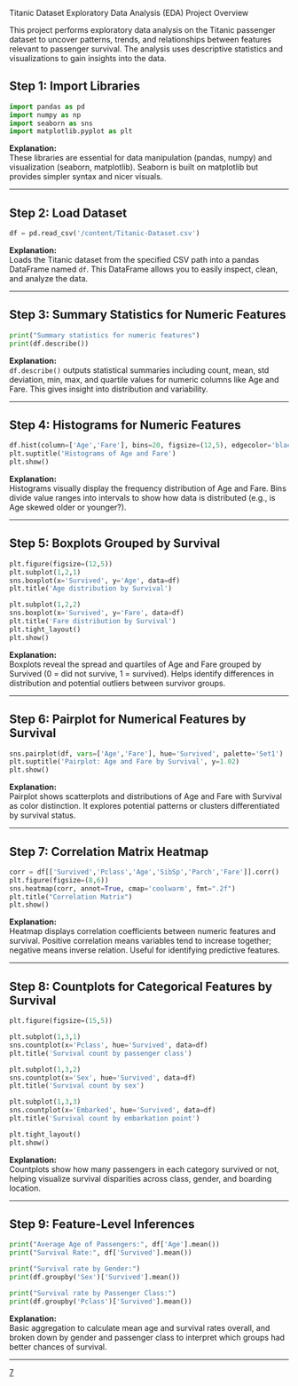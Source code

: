 Titanic Dataset Exploratory Data Analysis (EDA)
Project Overview

This project performs exploratory data analysis on the Titanic passenger dataset to uncover patterns, trends, and relationships between features relevant to passenger survival. The analysis uses descriptive statistics and visualizations to gain insights into the data.

## Step 1: Import Libraries

```python
import pandas as pd
import numpy as np
import seaborn as sns
import matplotlib.pyplot as plt
```

**Explanation:**  
These libraries are essential for data manipulation (pandas, numpy) and visualization (seaborn, matplotlib). Seaborn is built on matplotlib but provides simpler syntax and nicer visuals.

***

## Step 2: Load Dataset

```python
df = pd.read_csv('/content/Titanic-Dataset.csv')
```

**Explanation:**  
Loads the Titanic dataset from the specified CSV path into a pandas DataFrame named `df`. This DataFrame allows you to easily inspect, clean, and analyze the data.

***

## Step 3: Summary Statistics for Numeric Features

```python
print("Summary statistics for numeric features")
print(df.describe())
```

**Explanation:**  
`df.describe()` outputs statistical summaries including count, mean, std deviation, min, max, and quartile values for numeric columns like Age and Fare. This gives insight into distribution and variability.

***

## Step 4: Histograms for Numeric Features

```python
df.hist(column=['Age','Fare'], bins=20, figsize=(12,5), edgecolor='black')
plt.suptitle('Histograms of Age and Fare')
plt.show()
```

**Explanation:**  
Histograms visually display the frequency distribution of Age and Fare. Bins divide value ranges into intervals to show how data is distributed (e.g., is Age skewed older or younger?).

***

## Step 5: Boxplots Grouped by Survival

```python
plt.figure(figsize=(12,5))
plt.subplot(1,2,1)
sns.boxplot(x='Survived', y='Age', data=df)
plt.title('Age distribution by Survival')

plt.subplot(1,2,2)
sns.boxplot(x='Survived', y='Fare', data=df)
plt.title('Fare distribution by Survival')
plt.tight_layout()
plt.show()
```

**Explanation:**  
Boxplots reveal the spread and quartiles of Age and Fare grouped by Survived (0 = did not survive, 1 = survived). Helps identify differences in distribution and potential outliers between survivor groups.

***

## Step 6: Pairplot for Numerical Features by Survival

```python
sns.pairplot(df, vars=['Age','Fare'], hue='Survived', palette='Set1')
plt.suptitle('Pairplot: Age and Fare by Survival', y=1.02)
plt.show()
```

**Explanation:**  
Pairplot shows scatterplots and distributions of Age and Fare with Survival as color distinction. It explores potential patterns or clusters differentiated by survival status.

***

## Step 7: Correlation Matrix Heatmap

```python
corr = df[['Survived','Pclass','Age','SibSp','Parch','Fare']].corr()
plt.figure(figsize=(8,6))
sns.heatmap(corr, annot=True, cmap='coolwarm', fmt=".2f")
plt.title("Correlation Matrix")
plt.show()
```

**Explanation:**  
Heatmap displays correlation coefficients between numeric features and survival. Positive correlation means variables tend to increase together; negative means inverse relation. Useful for identifying predictive features.

***

## Step 8: Countplots for Categorical Features by Survival

```python
plt.figure(figsize=(15,5))

plt.subplot(1,3,1)
sns.countplot(x='Pclass', hue='Survived', data=df)
plt.title('Survival count by passenger class')

plt.subplot(1,3,2)
sns.countplot(x='Sex', hue='Survived', data=df)
plt.title('Survival count by sex')

plt.subplot(1,3,3)
sns.countplot(x='Embarked', hue='Survived', data=df)
plt.title('Survival count by embarkation point')

plt.tight_layout()
plt.show()
```

**Explanation:**  
Countplots show how many passengers in each category survived or not, helping visualize survival disparities across class, gender, and boarding location.

***

## Step 9: Feature-Level Inferences

```python
print("Average Age of Passengers:", df['Age'].mean())
print("Survival Rate:", df['Survived'].mean())

print("Survival rate by Gender:")
print(df.groupby('Sex')['Survived'].mean())

print("Survival rate by Passenger Class:")
print(df.groupby('Pclass')['Survived'].mean())
```

**Explanation:**  
Basic aggregation to calculate mean age and survival rates overall, and broken down by gender and passenger class to interpret which groups had better chances of survival.

***

[7](https://www.youtube.com/watch?v=Ea_KAcdv1vs)
